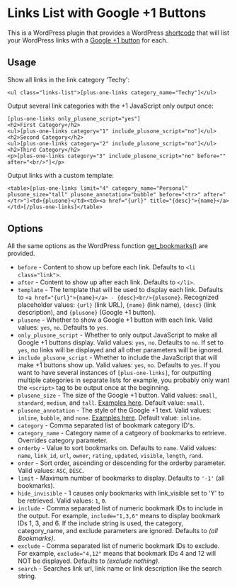 Links List with Google +1 Buttons
===
This is a WordPress plugin that provides a WordPress [shortcode](http://codex.wordpress.org/Shortcode) that will list your WordPress links with a [Google +1 button](http://www.google.com/+1/button/) for each.

Usage
--
Show all links in the link category 'Techy':

    <ul class="links-list">[plus-one-links category_name="Techy"]</ul>

Output several link categories with the +1 JavaScript only output once:

    [plus-one-links only_plusone_script="yes"]
    <h2>First Category</h2>
    <ul>[plus-one-links category="1" include_plusone_script="no"]</ul>
    <h2>Second Category</h2>
    <ul>[plus-one-links category="2" include_plusone_script="no"]</ul>
    <h2>Third Category</h2>
    <p>[plus-one-links category="3" include_plusone_script="no" before="" after="<br/>"]</p>

Output links with a custom template:

    <table>[plus-one-links limit="4" category_name="Personal" plusone_size="tall" plusone_annotation="bubble" before="<tr>" after="</tr>"]<td>{plusone}</td><td><a href="{url}" title="{desc}">{name}</a></td>[/plus-one-links]</table>

Options
--
All the same options as the WordPress function [get_bookmarks()](http://codex.wordpress.org/Function_Reference/get_bookmarks) are provided.

- `before` - Content to show up before each link.  Defaults to `<li class="link">`.
- `after` - Content to show up after each link.  Defaults to `</li>`.
- `template` - The template that will be used to display each link.  Defaults to `<a href="{url}">{name}</a> - {desc}<br/>{plusone}`.  Recognized placeholder values:  `{url}` (link URL), `{name}` (link name), `{desc}` (link description), and `{plusone}` (Google +1 button).
- `plusone` - Whether to show a Google +1 button with each link.  Valid values:  `yes`, `no`.  Defaults to `yes`.
- `only_plusone_script` - Whether to only output JavaScript to make all Google +1 buttons display.  Valid values:  `yes`, `no`.  Defaults to `no`.  If set to `yes`, no links will be displayed and all other parameters will be ignored.
- `include_plusone_script` - Whether to include the JavaScript that will make +1 buttons show up.  Valid values:  `yes`, `no`.  Defaults to `yes`.  If you want to have several instances of `[plus-one-links]`, for outputting multiple categories in separate lists for example, you probably only want the `<script>` tag to be output once at the beginning.
- `plusone_size` - The size of the Google +1 button.  Valid values:  `small`, `standard`, `medium`, and `tall`.  [Examples here](http://www.google.com/webmasters/+1/button/).  Default value:  `small`.
- `plusone_annotation` - The style of the Google +1 text.  Valid values:  `inline`, `bubble`, and `none`.  [Examples here](http://www.google.com/webmasters/+1/button/).  Default value:  `inline`.
- `category` - Comma separated list of bookmark category ID's.
- `category_name` - Category name of a catgeory of bookmarks to retrieve. Overrides category parameter.
- `orderby` - Value to sort bookmarks on. Defaults to `name`.  Valid values:  `name`, `link_id`, `url`, `owner`, `rating`, `updated`, `visible`, `length`, `rand`.
- `order` - Sort order, ascending or descending for the orderby parameter.  Valid values:  `ASC`, `DESC`.
- `limit` - Maximum number of bookmarks to display. Defaults to `'-1'` (all bookmarks).
- `hide_invisible` - 1 causes only bookmarks with link_visible set to 'Y' to be retrieved.  Valid values:  `1`, `0`.
- `include` - Comma separated list of numeric bookmark IDs to include in the output. For example, `include="1,3,6"` means to display bookmark IDs 1, 3, and 6. If the include string is used, the category, category_name, and exclude parameters are ignored. Defaults to *(all Bookmarks)*.
- `exclude` - Comma separated list of numeric bookmark IDs to exclude. For example, `exclude="4,12"` means that bookmark IDs 4 and 12 will NOT be displayed. Defaults to *(exclude nothing)*.
- `search` - Searches link url, link name or link description like the search string.

